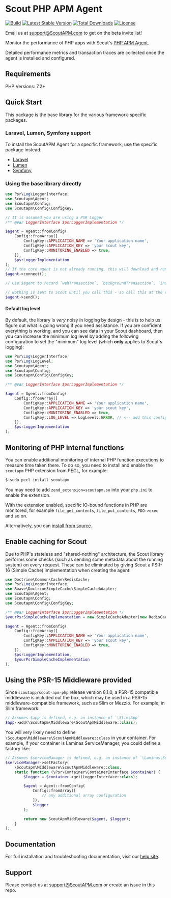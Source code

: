 # Scout PHP APM Agent

[![Build](https://github.com/scoutapp/scout-apm-php/actions/workflows/continuous-integration.yml/badge.svg)](https://github.com/scoutapp/scout-apm-php/actions/workflows/continuous-integration.yml) [![Latest Stable Version](https://poser.pugx.org/scoutapp/scout-apm-php/v/stable)](https://packagist.org/packages/scoutapp/scout-apm-php) [![Total Downloads](https://poser.pugx.org/scoutapp/scout-apm-php/downloads)](https://packagist.org/packages/scoutapp/scout-apm-php) [![License](https://poser.pugx.org/scoutapp/scout-apm-php/license)](https://packagist.org/packages/scoutapp/scout-apm-php)

Email us at support@ScoutAPM.com to get on the beta invite list!

Monitor the performance of PHP apps with Scout's [PHP APM Agent](https://www.scoutapm.com).

Detailed performance metrics and transaction traces are collected once the agent is installed and configured.

## Requirements

PHP Versions: 7.2+

## Quick Start

This package is the base library for the various framework-specific packages.

### Laravel, Lumen, Symfony support

To install the ScoutAPM Agent for a specific framework, use the specific package instead.

 * [Laravel](https://github.com/scoutapp/scout-apm-laravel)
 * [Lumen](https://github.com/scoutapp/scout-apm-lumen)
 * [Symfony](https://github.com/scoutapp/scout-apm-symfony-bundle/)

### Using the base library directly

```php
use Psr\Log\LoggerInterface;
use Scoutapm\Agent;
use Scoutapm\Config;
use Scoutapm\Config\ConfigKey;

// It is assumed you are using a PSR Logger
/** @var LoggerInterface $psrLoggerImplementation */

$agent = Agent::fromConfig(
    Config::fromArray([
        ConfigKey::APPLICATION_NAME => 'Your application name',
        ConfigKey::APPLICATION_KEY => 'your scout key',
        ConfigKey::MONITORING_ENABLED => true,
    ]),
    $psrLoggerImplementation
);
// If the core agent is not already running, this will download and run it (from /tmp by default)
$agent->connect();

// Use $agent to record `webTransaction`, `backgroundTransaction`, `instrument` or `tagRequest` as necessary

// Nothing is sent to Scout until you call this - so call this at the end of your request
$agent->send();
```

#### Default log level

By default, the library is *very* noisy in logging by design - this is to help us figure out what is going wrong if you
need assistance. If you are confident everything is working, and you can see data in your Scout dashboard, then you
can increase the minimum log level by adding the following configuration to set the "minimum" log level (which **only**
applies to Scout's logging):

```php
use Psr\Log\LoggerInterface;
use Psr\Log\LogLevel;
use Scoutapm\Agent;
use Scoutapm\Config;
use Scoutapm\Config\ConfigKey;

/** @var LoggerInterface $psrLoggerImplementation */

$agent = Agent::fromConfig(
    Config::fromArray([
        ConfigKey::APPLICATION_NAME => 'Your application name',
        ConfigKey::APPLICATION_KEY => 'your scout key',
        ConfigKey::MONITORING_ENABLED => true,
        ConfigKey::LOG_LEVEL => LogLevel::ERROR, // <-- add this configuration to reduce logging verbosity
    ]),
    $psrLoggerImplementation
);
```

## Monitoring of PHP internal functions

You can enable additional monitoring of internal PHP function executions to measure time taken there. To do so, you need
to install and enable the `scoutapm` PHP extension from PECL, for example:

```bash
$ sudo pecl install scoutapm
```

You may need to add `zend_extension=scoutapm.so` into your `php.ini` to enable the extension.

With the extension enabled, specific IO-bound functions in PHP are monitored, for example `file_get_contents`,
`file_put_contents`, `PDO->exec` and so on.

Alternatively, you can [install from source](https://github.com/scoutapp/scout-apm-php-ext).

## Enable caching for Scout

Due to PHP's stateless and "shared-nothing" architecture, the Scout library performs some checks (such as sending some
metadata about the running system) on every request. These can be eliminated by giving Scout a PSR-16 (Simple Cache)
implementation when creating the agent:

```php
use Doctrine\Common\Cache\RedisCache;
use Psr\Log\LoggerInterface;
use Roave\DoctrineSimpleCache\SimpleCacheAdapter;
use Scoutapm\Agent;
use Scoutapm\Config;
use Scoutapm\Config\ConfigKey;

/** @var LoggerInterface $psrLoggerImplementation */
$yourPsrSimpleCacheImplementation = new SimpleCacheAdapter(new RedisCache());

$agent = Agent::fromConfig(
    Config::fromArray([
        ConfigKey::APPLICATION_NAME => 'Your application name',
        ConfigKey::APPLICATION_KEY => 'your scout key',
        ConfigKey::MONITORING_ENABLED => true,
    ]),
    $psrLoggerImplementation,
    $yourPsrSimpleCacheImplementation
);
```

## Using the PSR-15 Middleware provided

Since `scoutapp/scout-apm-php` release version 8.1.0, a PSR-15 compatible middleware is included out the box, which may
be used in a PSR-15 middleware-compatible framework, such as Slim or Mezzio. For example, in Slim framework:

```php
// Assumes $app is defined, e.g. an instance of `\Slim\App`
$app->add(\Scoutapm\Middleware\ScoutApmMiddleware::class);
```

You will very likely need to define `\Scoutapm\Middleware\ScoutApmMiddleware::class` in your container. For example, if
your container is Laminas ServiceManager, you could define a factory like:

```php
// Assumes $serviceManager is defined, e.g. an instance of `\Laminas\ServiceManager\ServiceManager`
$serviceManager->setFactory(
    \Scoutapm\Middleware\ScoutApmMiddleware::class,
    static function (\Psr\Container\ContainerInterface $container) {
        $logger = $container->get(LoggerInterface::class);

        $agent = Agent::fromConfig(
            Config::fromArray([
                // any additional array configuration
            ]),
            $logger
        );

        return new ScoutApmMiddleware($agent, $logger);
    }
);
```

## Documentation

For full installation and troubleshooting documentation, visit our [help site](http://docs.scoutapm.com/#php-agent).

## Support

Please contact us at support@ScoutAPM.com or create an issue in this repo.
